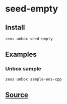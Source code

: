 
seed-empty
====================














## Install
```bash
zeus unbox seed-empty
```
## Examples
### Unbox sample
```bash
zeus unbox sample-eos-cpp
```











## [Source](https://github.com/liquidapps-io/zeus-sdk/tree/master/boxes/groups/seeds/seed-empty)